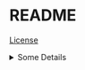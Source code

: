 README
======

[License](./LICENSE)

<details>
  <summary>
    Some Details
  </summary>
  Here is some hidden text

  ```
  A code block
  ```
</details>